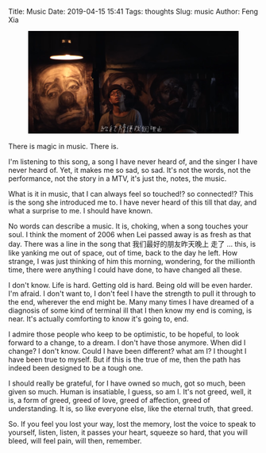 Title: Music
Date: 2019-04-15 15:41
Tags: thoughts
Slug: music
Author: Feng Xia

<figure class="col s12">
  <img src="/images/shanqiu.png"/>
</figure>

There is magic in music. There is.

I'm listening to this song, a song I have never heard of, and the
singer I have never heard of. Yet, it makes me so sad, so sad. It's
not the words, not the performance, not the story in a MTV, it's just
the, notes, the music.

What is it in music, that I can always feel so touched!? so
connected!? This is the song she introduced me to. I have never heard
of this till that day, and what a surprise to me. I should have known.

No words can describe a music. It is, choking, when a song touches
your soul. I think the moment of 2006 when Lei passed away is as fresh
as that day. There was a line in the song that 我们最好的朋友昨天晚上
走了 ... this, is like yanking me out of space, out of time, back to
the day he left. How strange, I was just thinking of him this morning,
wondering, for the millionth time, there were anything I could have
done, to have changed all these.

I don't know. Life is hard. Getting old is hard. Being old will be
even harder. I'm afraid. I don't want to, I don't feel I have the
strength to pull it through to the end, wherever the end might
be. Many many times I have dreamed of a diagnosis of some kind of
terminal ill that I then know my end is coming, is near. It's actually
comforting to know it's going to, end.

I admire those people who keep to be optimistic, to be hopeful, to
look forward to a change, to a dream. I don't have those anymore. When
did I change? I don't know. Could I have been different? what am I? I
thought I have been true to myself. But if this is the true of me,
then the path has indeed been designed to be a tough one.

I should really be grateful, for I have owned so much, got so much,
been given so much. Human is insatiable, I guess, so am I. It's not
greed, well, it is, a form of greed, greed of love, greed of
affection, greed of understanding. It is, so like everyone else, like
the eternal truth, that greed.

So. If you feel you lost your way, lost the memory, lost the voice to
speak to yourself, listen, listen, it passes your heart, squeeze so
hard, that you will bleed, will feel pain, will then, remember.
